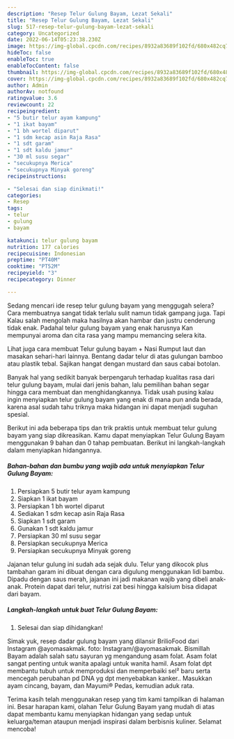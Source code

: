 ```yaml
---
description: "Resep Telur Gulung Bayam, Lezat Sekali"
title: "Resep Telur Gulung Bayam, Lezat Sekali"
slug: 517-resep-telur-gulung-bayam-lezat-sekali
category: Uncategorized
date: 2022-06-14T05:23:38.230Z
image: https://img-global.cpcdn.com/recipes/8932a83689f102fd/680x482cq70/telur-gulung-bayam-foto-resep-utama.jpg
hideToc: false
enableToc: true
enableTocContent: false
thumbnail: https://img-global.cpcdn.com/recipes/8932a83689f102fd/680x482cq70/telur-gulung-bayam-foto-resep-utama.jpg
cover: https://img-global.cpcdn.com/recipes/8932a83689f102fd/680x482cq70/telur-gulung-bayam-foto-resep-utama.jpg
author: Admin
authorAv: notfound
ratingvalue: 3.6
reviewcount: 22
recipeingredient:
- "5 butir telur ayam kampung"
- "1 ikat bayam"
- "1 bh wortel diparut"
- "1 sdm kecap asin Raja Rasa"
- "1 sdt garam"
- "1 sdt kaldu jamur"
- "30 ml susu segar"
- "secukupnya Merica"
- "secukupnya Minyak goreng"
recipeinstructions:

- "Selesai dan siap dinikmati!"
categories:
- Resep
tags:
- telur
- gulung
- bayam

katakunci: telur gulung bayam 
nutrition: 177 calories
recipecuisine: Indonesian
preptime: "PT40M"
cooktime: "PT52M"
recipeyield: "3"
recipecategory: Dinner

---
```



Sedang mencari ide resep telur gulung bayam yang menggugah selera? Cara membuatnya sangat tidak terlalu sulit namun tidak gampang juga. Tapi Kalau salah mengolah maka hasilnya akan hambar dan justru cenderung tidak enak. Padahal telur gulung bayam yang enak harusnya Kan mempunyai aroma dan cita rasa yang mampu memancing selera kita.


Lihat juga cara membuat Telur gulung bayam + Nasi Rumput laut dan masakan sehari-hari lainnya. Bentang dadar telur di atas gulungan bamboo atau plastik tebal. Sajikan hangat dengan mustard dan saus cabai botolan.

Banyak hal yang sedikit banyak berpengaruh terhadap kualitas rasa dari telur gulung bayam, mulai dari jenis bahan, lalu pemilihan bahan segar hingga cara membuat dan menghidangkannya. Tidak usah pusing kalau ingin menyiapkan telur gulung bayam yang enak di mana pun anda berada, karena asal sudah tahu triknya maka hidangan ini dapat menjadi suguhan spesial.


Berikut ini ada beberapa tips dan trik praktis untuk membuat telur gulung bayam yang siap dikreasikan. Kamu dapat menyiapkan Telur Gulung Bayam menggunakan 9 bahan dan 0 tahap pembuatan. Berikut ini langkah-langkah dalam menyiapkan hidangannya.

<!--inarticleads1-->

##### Bahan-bahan dan bumbu yang wajib ada untuk menyiapkan Telur Gulung Bayam:

1. Persiapkan 5 butir telur ayam kampung
1. Siapkan 1 ikat bayam
1. Persiapkan 1 bh wortel diparut
1. Sediakan 1 sdm kecap asin Raja Rasa
1. Siapkan 1 sdt garam
1. Gunakan 1 sdt kaldu jamur
1. Persiapkan 30 ml susu segar
1. Persiapkan secukupnya Merica
1. Persiapkan secukupnya Minyak goreng


Jajanan telur gulung ini sudah ada sejak dulu. Telur yang dikocok plus tambahan garam ini dibuat dengan cara digulung menggunakan lidi bambu. Dipadu dengan saus merah, jajanan ini jadi makanan wajib yang dibeli anak-anak. Protein dapat dari telur, nutrisi zat besi hingga kalsium bisa didapat dari bayam. 

<!--inarticleads2-->

##### Langkah-langkah untuk buat Telur Gulung Bayam:


1. Selesai dan siap dihidangkan!

Simak yuk, resep dadar gulung bayam yang dilansir BrilioFood dari Instagram @ayomasakmak. foto: Instagram/@ayomasakmak. Bismillah Bayam adalah salah satu sayuran yg mengandung asam folat. Asam folat sangat penting untuk wanita apalagi untuk wanita hamil. Asam folat dpt membantu tubuh untuk memproduksi dan memperbaiki sel² baru serta mencegah perubahan pd DNA yg dpt menyebabkan kanker.. Masukkan ayam cincang, bayam, dan Mayumi® Pedas, kemudian aduk rata. 

Terima kasih telah menggunakan resep yang tim kami tampilkan di halaman ini. Besar harapan kami, olahan Telur Gulung Bayam yang mudah di atas dapat membantu kamu menyiapkan hidangan yang sedap untuk keluarga/teman ataupun menjadi inspirasi dalam berbisnis kuliner. Selamat mencoba!
